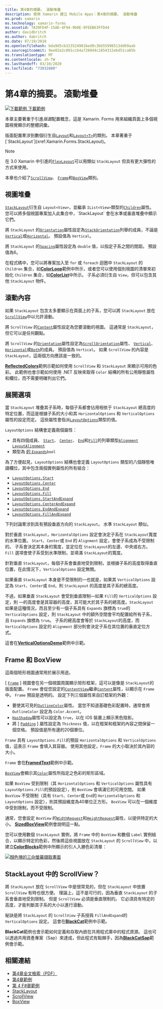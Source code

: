 ```yaml
---
title: 第4章的摘要。 滾動堆疊
description: 使用 Xamarin 建立 Mobile Apps：第4章的摘要。 滾動堆疊
ms.prod: xamarin
ms.technology: xamarin-forms
ms.assetid: 7A39FD4F-15AD-4F94-960E-9FEEB63FFD44
author: davidbritch
ms.author: dabritch
ms.date: 07/19/2018
ms.openlocfilehash: bda9d5cb323524981bed9c3bb55998513dd69aab
ms.sourcegitcommit: 9ee02a2c091ccb4a728944c1854312ebd51ca05b
ms.translationtype: MT
ms.contentlocale: zh-TW
ms.lasthandoff: 03/10/2020
ms.locfileid: "73032880"
---
```

# <a name="summary-of-chapter-4-scrolling-the-stack"></a>第4章的摘要。 滾動堆疊

[![下載範例](~/media/shared/download.png) 下載範例](https://github.com/xamarin/xamarin-forms-book-samples/tree/master/Chapter04)

本章主要著重于引進*版面*配置概念，這是 Xamarin. Forms 用來組織頁面上多個視圖視覺顯示的整體詞彙。

版面配置牽涉到數個衍生自[`Layout`](xref:Xamarin.Forms.Layout)和[`Layout<T>`](xref:Xamarin.Forms.Layout`1)的類別。 本章著重于[`StackLayout`](xref:Xamarin.Forms.StackLayout)。

> [!NOTE]
> 在 3.0 Xamarin 中引進的[`FlexLayout`](~/xamarin-forms/user-interface/layouts/flex-layout.md)可以用類似 `StackLayout` 但具有更大彈性的方式來使用。

本章也介紹了[`ScrollView`](xref:Xamarin.Forms.ScrollView)、 [`Frame`](xref:Xamarin.Forms.Frame)和[`BoxView`](xref:Xamarin.Forms.BoxView)類別。

## <a name="stacks-of-views"></a>視圖堆疊

[`StackLayout`](xref:Xamarin.Forms.StackLayout)衍生自 `Layout<View>`，並繼承 `IList<View>`類型的[`Children`](xref:Xamarin.Forms.Layout`1)屬性。 您可以將多個視圖專案加入此集合中，`StackLayout` 會在水準或垂直堆疊中顯示它們。

將 `StackLayout` 的[`Orientation`](xref:Xamarin.Forms.StackLayout.Orientation)屬性設定為[`StackOrientation`](xref:Xamarin.Forms.StackOrientation)列舉的成員，不論是[`Vertical`](xref:Xamarin.Forms.StackOrientation.Vertical)或[`Horizontal`](xref:Xamarin.Forms.StackOrientation.Horizontal)。 預設值為 `Vertical`。

將 `StackLayout` 的[`Spacing`](xref:Xamarin.Forms.StackLayout.Spacing)屬性設定為 `double` 值，以指定子系之間的間距。 預設值為6。

在程式碼中，您可以將專案加入至 `for` 或 `foreach` 迴圈中 `StackLayout` 的 `Children` 集合，如[**ColorLoop**](https://github.com/xamarin/xamarin-forms-book-samples/tree/master/Chapter04/ColorLoop)範例中所示，或者您可以使用個別視圖的清單來初始化 `Children` 集合，如[**ColorList**](https://github.com/xamarin/xamarin-forms-book-samples/tree/master/Chapter04/ColorList)中所示。 子系必須衍生自 `View`，但可以包含其他 `StackLayout` 物件。

## <a name="scrolling-content"></a>滾動內容

如果 `StackLayout` 包含太多要顯示在頁面上的子系，您可以將 `StackLayout` 放在[`ScrollView`](xref:Xamarin.Forms.ScrollView)中以允許滾動。

將 `ScrollView` 的[`Content`](xref:Xamarin.Forms.ScrollView.Content)屬性設定為您要滾動的視圖。 這通常是 `StackLayout`，但它可以是任何觀點。

將 `ScrollView` 的[`Orientation`](xref:Xamarin.Forms.ScrollView.Orientation)屬性設定為[`ScrollOrientation`](xref:Xamarin.Forms.ScrollOrientation)屬性、 [`Vertical`](xref:Xamarin.Forms.ScrollOrientation.Vertical)、 [`Horizontal`](xref:Xamarin.Forms.ScrollOrientation.Horizontal)或[`Both`](xref:Xamarin.Forms.ScrollOrientation.Both)的成員。 預設值為 `Vertical`。 如果 `ScrollView` 的內容是 `StackLayout`，這兩個方向應該是一致的。

[**ReflectedColors**](https://github.com/xamarin/xamarin-forms-book-samples/tree/master/Chapter04/ReflectedColors)範例示範如何使用 `ScrollView` 和 `StackLayout` 來顯示可用的色彩。 此範例也會示範如何使用 .NET 反映來取得 `Color` 結構的所有公用靜態屬性和欄位，而不需要明確列出它們。

## <a name="the-expands-option"></a>展開選項

當 `StackLayout` 堆疊其子系時，每個子系都會佔用相依于 `StackLayout` 總高度的特定位置，而這是根據子系的大小和其 `HorizontalOptions` 和 `VerticalOptions` 屬性的設定而定。 這些屬性會指派[`LayoutOptions`](xref:Xamarin.Forms.LayoutOptions)類型的值。

`LayoutOptions` 結構會定義兩個屬性：

- 具有四個成員、 [`Start`](xref:Xamarin.Forms.LayoutAlignment.Start)、 [`Center`](xref:Xamarin.Forms.LayoutAlignment.Center)、 [`End`](xref:Xamarin.Forms.LayoutAlignment.End)和[`Fill`](xref:Xamarin.Forms.LayoutAlignment.Fill)的列舉類型[`Alignment`](xref:Xamarin.Forms.LayoutOptions.Alignment) [`LayoutAlignment`](xref:Xamarin.Forms.LayoutAlignment)
- 類型為 [ 的 `Expands`](xref:Xamarin.Forms.LayoutOptions.Expands)`bool`

為了方便起見，`LayoutOptions` 結構也會定義 `LayoutOptions` 類型的八個靜態唯讀欄位，其中包含兩個實例屬性的所有組合：

- [`LayoutOptions.Start`](xref:Xamarin.Forms.LayoutOptions.Start)
- [`LayoutOptions.Center`](xref:Xamarin.Forms.LayoutOptions.Center)
- [`LayoutOptions.End`](xref:Xamarin.Forms.LayoutOptions.End)
- [`LayoutOptions.Fill`](xref:Xamarin.Forms.LayoutOptions.Fill)
- [`LayoutOptions.StartAndExpand`](xref:Xamarin.Forms.LayoutOptions.StartAndExpand)
- [`LayoutOptions.CenterAndExpand`](xref:Xamarin.Forms.LayoutOptions.CenterAndExpand)
- [`LayoutOptions.EndAndExpand`](xref:Xamarin.Forms.LayoutOptions.EndAndExpand)
- [`LayoutOptions.FillAndExpand`](xref:Xamarin.Forms.LayoutOptions.FillAndExpand)

下列討論牽涉到具有預設垂直方向的 `StackLayout`。 水準 `StackLayout` 類似。

對於垂直 `StackLayout`，`HorizontalOptions` 設定會決定子系在 `StackLayout`寬度的水準位置。 `Start`、`Center`或 `End` 的 `Alignment` 設定，會使子系成為不受限制的。 子系會決定其本身的寬度，並定位在 `StackLayout`的左邊、中央或右方。 `Fill` 選項會使子系受到水準限制，並填滿 `StackLayout`的寬度。

針對垂直 `StackLayout`，每個子系會垂直地受到限制，並根據子系的高度取得垂直位置，在此情況下，`VerticalOptions` 設定無關。

如果垂直 `StackLayout` 本身是不受限制的&mdash;也就是，如果其 `VerticalOptions` 設定為 `Start`、`Center`或 `End`，則 `StackLayout` 的高度是其子系的總高度。

不過，如果垂直 `StackLayout` 會受到垂直限制&mdash;如果 `Fill`的 `VerticalOptions` 設定，則 &mdash;的高度會是其容器的高度，其可能大於其子系的總高度。`StackLayout` 如果是這種情況，而且至少有一個子系具有 `Expands` 旗標為 `true`的 `VerticalOptions` 設定，則 `StackLayout` 中的額外空間會平均配置給所有子系，且 `Expands` 旗標為 `true`。 子系的總高度會等於 `StackLayout`的高度，而 `VerticalOptions` 設定的 `Alignment` 部分則會決定子系在其位置的垂直定位方式。

這會在[**VerticalOptionsDemo**](https://github.com/xamarin/xamarin-forms-book-samples/tree/master/Chapter04/VerticalOptionsDemo)範例中示範。

## <a name="frame-and-boxview"></a>Frame 和 BoxView

這兩個矩形視圖通常用於展示用途。

[ [`Frame`](xref:Xamarin.Forms.Frame) ] 視圖會在另一個視圖周圍顯示矩形框架，這可以是像是 `StackLayout`的版面配置。 `Frame` 會從您設定的[`ContentView`](xref:Xamarin.Forms.ContentView)繼承[`Content`](xref:Xamarin.Forms.ContentView.Content)屬性，以顯示在 `Frame`中。 `Frame` 預設是透明的。 設定下列三個屬性來自訂框架的外觀：

- 要使其可見的[`OutlineColor`](xref:Xamarin.Forms.Frame.OutlineColor)屬性。 當您不知道基礎色彩配置時，通常會將 `OutlineColor` 設定為 `Color.Accent`。
- [`HasShadow`](xref:Xamarin.Forms.Frame.HasShadow)屬性可以設定為 `true`，以在 iOS 裝置上顯示黑色陰影。
- 將 [ [`Padding`](xref:Xamarin.Forms.Layout.Padding) ] 屬性設定為 `Thickness` 值，以在框架和框架的內容之間保留一個空格。 預設值是所有邊的20個單位。

`Frame` 具有 `LayoutOptions.Fill`的預設 `HorizontalOptions` 和 `VerticalOptions` 值，這表示 `Frame` 會填入其容器。 使用其他設定，`Frame` 的大小取決於其內容的大小。

`Frame` 會在[**FramedText**](https://github.com/xamarin/xamarin-forms-book-samples/tree/master/Chapter04/FramedText)範例中示範。

[`BoxView`](xref:Xamarin.Forms.BoxView)會顯示其[`Color`](xref:Xamarin.Forms.BoxView.Color)屬性所指定之色彩的矩形區域。

如果 `BoxView` 受到限制（其 `HorizontalOptions` 和 `VerticalOptions` 屬性具有 `LayoutOptions.Fill`的預設設定），則 `BoxView` 會填滿它的可用空間。 如果 `BoxView` 不受限制（具有 `Start`、`Center`或 `End`的 `HorizontalOptions` 和 `LayoutOptions` 設定），則其預設維度為40單位正方形。 `BoxView` 可以在一個維度中受到限制，而不受限制。

通常，您會設定 `BoxView` 的[`WidthRequest`](xref:Xamarin.Forms.VisualElement.WidthRequest)和[`HeightRequest`](xref:Xamarin.Forms.VisualElement.HeightRequest)屬性，以提供特定的大小。 [**SizedBoxView**](https://github.com/xamarin/xamarin-forms-book-samples/tree/master/Chapter04/SizedBoxView)範例會說明這一點。

您可以使用數個 `StackLayout` 實例，將 `Frame` 中的 `BoxView` 和數個 `Label` 實例結合，以顯示特定的色彩，然後將這些視圖放在 `StackLayout` 的 `ScrollView` 中，以建立[**ColorBlocks**](https://github.com/xamarin/xamarin-forms-book-samples/tree/master/Chapter04/ColorBlocks)範例中所顯示的引人入勝色彩清單：

[![顏色塊的三向螢幕擷取畫面](images/ch04fg11-small.png "色彩清單")](images/ch04fg11-large.png#lightbox "色彩清單")

## <a name="a-scrollview-in-a-stacklayout"></a>StackLayout 中的 ScrollView？

將 `StackLayout` 放在 `ScrollView` 中是很常見的，但在 `StackLayout` 中放置 `ScrollView` 有時也很方便。 理論上，這不是可行的，因為垂直 `StackLayout` 的子系會垂直地受到限制。 但是 `ScrollView` 必須是垂直限制的。 它必須具有特定的高度，才能判斷其子系的大小以進行滾動。

秘訣是將 `StackLayout` 的 `ScrollView` 子系授與 `FillAndExpand`的 `VerticalOptions` 設定。 這會在[**BlackCat**](https://github.com/xamarin/xamarin-forms-book-samples/tree/master/Chapter04/BlackCat)範例中示範。

**BlackCat**範例也會示範如何定義和存取內嵌在共用程式庫中的程式資源。 這也可以透過共用資產專案（Sap）來達成，但此程式有點棘手，因為[**BlackCatSap**](https://github.com/xamarin/xamarin-forms-book-samples/tree/master/Chapter04/BlackCatSap)範例會示範。

## <a name="related-links"></a>相關連結

- [第4章全文檢索（PDF）](https://download.xamarin.com/developer/xamarin-forms-book/XamarinFormsBook-Ch04-Apr2016.pdf)
- [第4章範例](https://github.com/xamarin/xamarin-forms-book-samples/tree/master/Chapter04)
- [第 4 F#章範例](https://github.com/xamarin/xamarin-forms-book-samples/tree/master/Chapter04/FS)
- [StackLayout](~/xamarin-forms/user-interface/layouts/stack-layout.md)
- [ScrollView](~/xamarin-forms/user-interface/layouts/scroll-view.md)
- [BoxView](~/xamarin-forms/user-interface/boxview.md)
